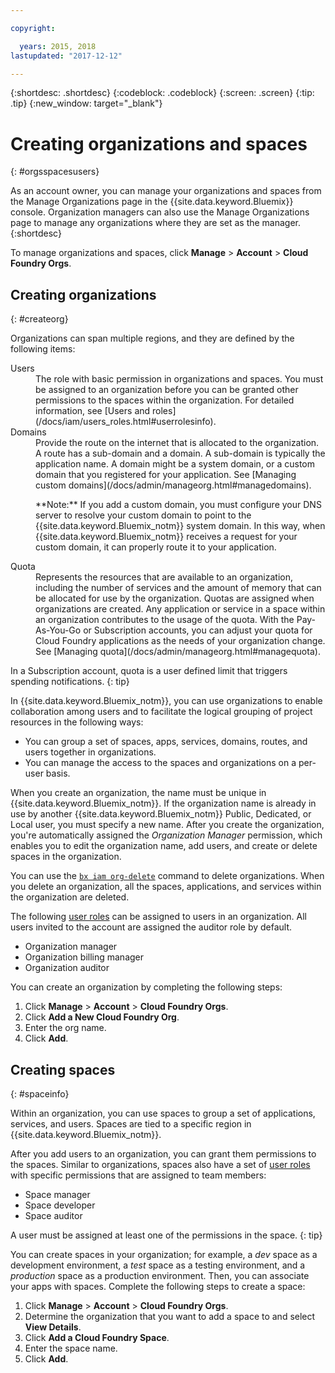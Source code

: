 ```yaml
---

copyright:

  years: 2015, 2018
lastupdated: "2017-12-12"

---
```


{:shortdesc: .shortdesc}
{:codeblock: .codeblock}
{:screen: .screen}
{:tip: .tip}
{:new_window: target="_blank"}

# Creating organizations and spaces
{: #orgsspacesusers}

As an account owner, you can manage your organizations and spaces from the Manage Organizations page in the {{site.data.keyword.Bluemix}} console. Organization managers can also use the Manage Organizations page to manage any organizations where they are set as the manager.
{:shortdesc}

To manage organizations and spaces, click **Manage** &gt; **Account** &gt; **Cloud Foundry Orgs**.


## Creating organizations
{: #createorg}

Organizations can span multiple regions, and they are defined by the following items:

<dl>
<dt>Users</dt>
<dd>The role with basic permission in organizations and spaces. You must be assigned to an organization before you can be granted other permissions to the spaces within the organization. For detailed information, see [Users and roles](/docs/iam/users_roles.html#userrolesinfo).</dd>
<dt>Domains</dt>
<dd>Provide the route on the internet that is allocated to the organization. A route has a sub-domain and a domain. A sub-domain is typically the application name. A domain might be a system domain, or a custom domain that you registered for your application. See [Managing custom domains](/docs/admin/manageorg.html#managedomains).<br/>
<p>**Note:** If you add a custom domain, you must configure your DNS server to resolve your custom domain to point to the {{site.data.keyword.Bluemix_notm}} system domain. In this way, when {{site.data.keyword.Bluemix_notm}} receives a request for your custom domain, it can properly route it to your application.</p></dd>
<dt>Quota</dt>
<dd>Represents the resources that are available to an organization, including the number of services and the amount of memory that can be allocated for use by the organization. Quotas are assigned when organizations are created. Any application or service in a space within an  organization contributes to the usage of the quota. With the Pay-As-You-Go or Subscription accounts, you can adjust your quota for Cloud Foundry applications as the needs of your organization change. See [Managing quota](/docs/admin/manageorg.html#managequota).</dd>
</dl>

In a Subscription account, quota is a user defined limit that triggers spending notifications.
{: tip}

In {{site.data.keyword.Bluemix_notm}}, you can use organizations to enable collaboration among users and to facilitate the logical grouping of project resources in the following ways:

   * You can group a set of spaces, apps, services, domains, routes, and users together in organizations.
   * You can manage the access to the spaces and organizations on a per-user basis.

When you create an organization, the name must be unique in {{site.data.keyword.Bluemix_notm}}. If the organization name is already in use by another {{site.data.keyword.Bluemix_notm}} Public, Dedicated, or Local user, you must specify a new name. After you create the organization, you're automatically assigned the *Organization Manager* permission, which enables you to edit the organization name, add users, and create or delete spaces in the organization.

You can use the [`bx iam org-delete`](/docs/cli/reference/bluemix_cli/bx_cli.html#bluemix_iam_org_delete) command to delete organizations. When you delete an organization, all the spaces, applications, and services within the organization are deleted.

The following [user roles](/docs/iam/users_roles.html#userrolesinfo) can be assigned to users in an organization. All users invited to the account are assigned the auditor role by default.

   * Organization manager
   * Organization billing manager
   * Organization auditor

You can create an organization by completing the following steps:

1. Click **Manage** &gt; **Account** &gt; **Cloud Foundry Orgs**.
2. Click **Add a New Cloud Foundry Org**.
3. Enter the org name.
4. Click **Add**.

<!-- Add info on Manage infrastructure option under a space -->

## Creating spaces
{: #spaceinfo}

Within an organization, you can use spaces to group a set of applications, services, and users. Spaces are tied to a specific region in {{site.data.keyword.Bluemix_notm}}.

After you add users to an organization, you can grant them permissions to the spaces. Similar to organizations, spaces also have a set of [user roles](/docs/iam/users_roles.html#userrolesinfo) with specific permissions that are assigned to team members:

  * Space manager
  * Space developer
  * Space auditor

A user must be assigned at least one of the permissions in the space.
{: tip}

You can create spaces in your organization; for example, a *dev* space as a development environment, a *test* space as a testing environment, and a *production* space as a production environment. Then, you can associate your apps with spaces. Complete the following steps to create a space:

1. Click **Manage** &gt; **Account** &gt; **Cloud Foundry Orgs**.
2. Determine the organization that you want to add a space to and select **View Details**.
4. Click **Add a Cloud Foundry Space**.
5. Enter the space name.
6. Click **Add**.
